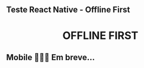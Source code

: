 ## Teste React Native - Offline First


<h1 align="center">OFFLINE FIRST</h1>

## Mobile 🔨🔨🔨 Em breve...